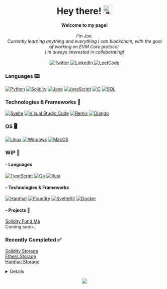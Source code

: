 <!-- Credit https://github.com/wervlad/wervlad -->
<h1 align="center">Hey there! <img src="https://github.com/wervlad/wervlad/assets/24524555/766d336d-b87d-44ba-807c-c51de2bc6b4d" width="28px" alt="👋"></h1>

<p align="center">
    <b>Welcome to my page!</b><br><br>
    <i>
        I'm Joe.<br>
        Currently learning anything and everything I can blockchain, with the goal of working on EVM Core protocol.<br>
        I'm always interested in collaborating!<br>
    </i><br>
    <a href="https://www.twitter.com/moeyjac_">
        <img src="https://img.shields.io/badge/Twitter-blue?style=flat-square&logo=Twitter" alt="Twitter">
    </a>
    <a href="https://www.linkedin.com/in/joseph-macaluso-591b05242/">
        <img src="https://img.shields.io/badge/LinkedIn-blue?style=flat-square&logo=linkedin" alt="LinkedIn">
    </a>
    <a href="https://leetcode.com/jo3ymac/">
        <img src="https://img.shields.io/badge/LeetCode-blue?style=flat-square&logo=LeetCode" alt="LeetCode">
    </a>
</p>

### Languages ⌨️
[![Python](https://img.shields.io/badge/python-black?style=for-the-badge&logo=python)](https://github.com/MoeyJac)
[![Solidity](https://img.shields.io/badge/solidity-black?style=for-the-badge&logo=solidity)](https://github.com/MoeyJac)
[![Java](https://img.shields.io/badge/java-black?style=for-the-badge&logo=openjdk)](https://github.com/MoeyJac)
[![JavaScript](https://img.shields.io/badge/javascript-black?style=for-the-badge&logo=javascript)](https://github.com/MoeyJac)
[![C](https://img.shields.io/badge/c-black?style=for-the-badge&logo=c)](https://github.com/MoeyJac)
[![SQL](https://img.shields.io/badge/sql-black?style=for-the-badge&logo=mysql)](https://github.com/MoeyJac)
<!-- TODO: Add additional Leanguages -->
### Technologies & Frameworks 📐
[![Svelte](https://img.shields.io/badge/svelte-black?style=for-the-badge&logo=svelte)](https://svelte.dev/)
[![Visual Studio Code](https://img.shields.io/badge/vscode-black?style=for-the-badge&logo=vscode)](https://github.com/MoeyJac)
[![Remix](https://img.shields.io/badge/remix-black?style=for-the-badge&logo=remix)](https://github.com/MoeyJac)
[![Django](https://img.shields.io/badge/django-black?style=for-the-badge&logo=django)](https://github.com/MoeyJac)
<!-- TODO: Add additional Technologies -->
### OS 🖥️
[![Linux](https://img.shields.io/badge/linux-black?style=for-the-badge&logo=Linux)](https://github.com/MoeyJac)
[![Windows](https://img.shields.io/badge/Windows-black?style=for-the-badge&logo=Windows)](https://github.com/MoeyJac)
[![MacOS](https://img.shields.io/badge/MacOS-black?style=for-the-badge&logo=MacOS)](https://github.com/MoeyJac)
### WiP 🚧
#### - Languages
[![TypeScript](https://img.shields.io/badge/typescript-black?style=for-the-badge&logo=typescript)](https://github.com/MoeyJac) 
[![Go](https://img.shields.io/badge/go-black?style=for-the-badge&logo=go)](https://github.com/MoeyJac)
[![Rust](https://img.shields.io/badge/rust-black?style=for-the-badge&logo=rust)](https://github.com/MoeyJac)  
#### - Technologies & Frameworks
[![Hardhat](https://img.shields.io/badge/hardhat-black?style=for-the-badge&logo=hardhat)](https://hardhat.org/)
[![Foundry](https://img.shields.io/badge/foundry-black?style=for-the-badge&logo=foundry)](https://github.com/foundry-rs/foundry)
[![SvelteKit](https://img.shields.io/badge/svelte-black?style=for-the-badge&logo=svelte)](https://svelte.dev/)
[![Docker](https://img.shields.io/badge/docker-black?style=for-the-badge&logo=docker)](https://github.com/MoeyJac)  
#### - Projects 🤟
[Solidity Fund Me](https://github.com/MoeyJac/hardhat-fund-me-fcc)  
Coming soon...
### Recently Completed ✅
[Solidity Storage](https://github.com/MoeyJac/solidity-simple-storage)  
[Ethers Storage](https://github.com/MoeyJac/ethers-simple-storage-fcc/tree/develop)  
[Hardhat Storage](https://github.com/MoeyJac/hardhat-simple-storage-fcc/tree/develop)  

<details>
<p align="center">
  <a href="https://github.com/MoeyJac">
    <img src="http://github-profile-summary-cards.vercel.app/api/cards/profile-details?username=MoeyJac&theme=transparent" />
  </a>
  <a href="https://github.com/MoeyJac">
    <img src="https://github-readme-streak-stats.herokuapp.com/?user=MoeyJac&hide_border=true&card_width=338&theme=transparent" />
  </a>
  <a href="https://github.com/MoeyJac">
    <img src="http://github-profile-summary-cards.vercel.app/api/cards/stats?username=MoeyJac&theme=transparent" />
  </a>
  <a href="https://github.com/MoeyJac">
    <img src="https://github-readme-stats.vercel.app/api/top-langs/?username=MoeyJac&langs_count=10&exclude_repo=&hide=jupyter%20notebook,vim%20script,cmake,makefile,batchfile,emacs%20lisp,css,html&layout=default&card_width=699&hide_border=true&theme=transparent" />
  </a>
</p>
</details>

<p align="center">
  <a href="https://github.com/MoeyJac">
    <img src="https://komarev.com/ghpvc/?username=MoeyJac&color=blue&style=flat)" />
  </a>
</p>

<!--
- 🔭 I’m currently working on ...
- 🌱 I’m currently learning ...
- 👯 I’m looking to collaborate on ...
- 🤔 I’m looking for help with ...
- 💬 Ask me about ...
- 📫 How to reach me: ...
- 😄 Pronouns: ...
- ⚡ Fun fact: ...
-->

